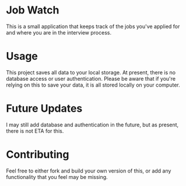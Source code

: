 
# Job Watch

This is a small application that keeps track of the jobs you've applied for and where you are in the interview process.

# Usage

This project saves all data to your local storage. At present, there is no database access or user authentication. Please be aware that if you're relying on this to save your data, it is all stored locally on your computer.

# Future Updates

I may still add database and authentication in the future, but as present, there is not ETA for this.

# Contributing

Feel free to either fork and build your own version of this, or add any functionality that you feel may be missing.


